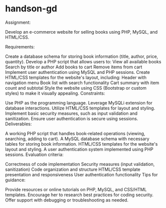 # handson-gd
Assignment:

Develop an e-commerce website for selling books using PHP, MySQL, and HTML/CSS.

Requirements:

Create a database schema for storing book information (title, author, price, quantity).
Develop a PHP script that allows users to:
View all available books
Search by title or author
Add books to cart
Remove items from cart
Implement user authentication using MySQL and PHP sessions.
Create HTML/CSS templates for the website's layout, including:
Header with navigation menu
Book list with search functionality
Cart summary with item count and subtotal
Style the website using CSS (Bootstrap or custom styles) to make it visually appealing.
Constraints:

Use PHP as the programming language.
Leverage MySQLi extension for database interactions.
Utilize HTML/CSS templates for layout and styling.
Implement basic security measures, such as input validation and sanitization.
Ensure user authentication is secure using sessions.
Deliverables:

A working PHP script that handles book-related operations (viewing, searching, adding to cart).
A MySQL database schema with necessary tables for storing book information.
HTML/CSS templates for the website's layout and styling.
A user authentication system implemented using PHP sessions.
Evaluation criteria:

Correctness of code implementation
Security measures (input validation, sanitization)
Code organization and structure
HTML/CSS template presentation and responsiveness
User authentication functionality
Tips for guidance:

Provide resources or online tutorials on PHP, MySQL, and CSS/HTML templates.
Encourage her to research best practices for coding security.
Offer support with debugging or troubleshooting as needed.

